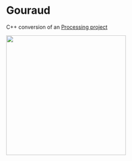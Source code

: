 # Gouraud

C++ conversion of an [Processing project]([www.lemonde.fr](https://github.com/rodolphe74/Gouraud-Shading-from-Scratch))

<img src="images/gouraud.gif" width=320>
